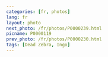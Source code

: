 ```yaml
---
categories: [fr, photos]
lang: fr
layout: photo
next_photo: /fr/photos/P0000239.html
picname: P0000119
prev_photo: /fr/photos/P0000230.html
tags: [Dead Zebra, Ingo]
---
```

